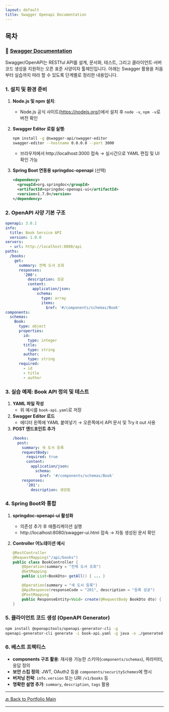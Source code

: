 ```yaml
---
layout: default
title: Swagger Openapi Documentation
---
```



## 목차


### 🔗 [Swagger Documentation](/study/api-design/)


Swagger/OpenAPI는 RESTful API를 설계, 문서화, 테스트, 그리고 클라이언트·서버 코드 생성을 지원하는 오픈 표준 사양이자 툴체인입니다. 아래는 Swagger 활용을 처음부터 실습까지 따라 할 수 있도록 단계별로 정리한 내용입니다.

### 1. 설치 및 환경 준비

1. **Node.js 및 npm 설치**:
   - Node.js 공식 사이트(https://nodejs.org/)에서 설치 후 `node -v`, `npm -v`로 버전 확인

2. **Swagger Editor 로컬 실행**:
   ```bash
   npm install -g @swagger-api/swagger-editor
   swagger-editor --hostname 0.0.0.0 --port 3000
   ```
   - 브라우저에서 http://localhost:3000 접속 → 실시간으로 YAML 편집 및 UI 확인 가능

3. **Spring Boot 연동용 springdoc-openapi** (선택)
   ```xml
   <dependency>
     <groupId>org.springdoc</groupId>
     <artifactId>springdoc-openapi-ui</artifactId>
     <version>1.7.0</version>
   </dependency>
   ```

### 2. OpenAPI 사양 기본 구조

```yaml
openapi: 3.0.1
info:
  title: Book Service API
  version: 1.0.0
servers:
  - url: http://localhost:8080/api
paths:
  /books:
    get:
      summary: 전체 도서 조회
      responses:
        '200':
          description: 성공
          content:
            application/json:
              schema:
                type: array
                items:
                  $ref: '#/components/schemas/Book'
components:
  schemas:
    Book:
      type: object
      properties:
        id:
          type: integer
        title:
          type: string
        author:
          type: string
      required:
        - id
        - title
        - author
```

### 3. 실습 예제: Book API 정의 및 테스트

1. **YAML 파일 작성**
   - 위 예시를 `book-api.yaml`로 저장
2. **Swagger Editor 로드**
   - 에디터 왼쪽에 YAML 붙여넣기 → 오른쪽에서 API 문서 및 Try it out 사용
3. **POST 엔드포인트 추가**
   ```yaml
   /books:
     post:
       summary: 새 도서 등록
       requestBody:
         required: true
         content:
           application/json:
             schema:
               $ref: '#/components/schemas/Book'
       responses:
         '201':
           description: 생성됨
   ```

### 4. Spring Boot와 통합

1. **springdoc-openapi-ui 활성화**
   - 의존성 추가 후 애플리케이션 실행
   - http://localhost:8080/swagger-ui.html 접속 → 자동 생성된 문서 확인

2. **Controller 어노테이션 예시**
   ```java
   @RestController
   @RequestMapping("/api/books")
   public class BookController {
       @Operation(summary = "전체 도서 조회")
       @GetMapping
       public List<BookDto> getAll() { ... }

       @Operation(summary = "새 도서 등록")
       @ApiResponse(responseCode = "201", description = "등록 성공")
       @PostMapping
       public ResponseEntity<Void> create(@RequestBody BookDto dto) { ... }
   }
   ```

### 5. 클라이언트 코드 생성 (OpenAPI Generator)

```bash
npm install @openapitools/openapi-generator-cli -g
openapi-generator-cli generate -i book-api.yaml -g java -o ./generated-client
```

### 6. 베스트 프랙티스

- **components 구조 활용**: 재사용 가능한 스키마(`components/schemas`), 파라미터, 응답 정의
- **보안 스킴 정의**: JWT, OAuth2 등을 `components/securitySchemes`에 명시
- **버저닝 전략**: `info.version` 또는 URI `/v1/books` 등
- **명확한 설명 추가**: `summary`, `description`, `tags` 활용




  
---

[🔙 Back to Portfolio Main](../index.md)

---



